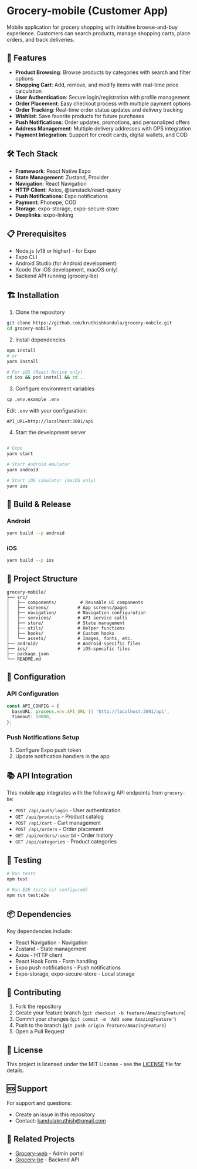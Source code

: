 # Grocery-mobile (Customer App)

Mobile application for grocery shopping with intuitive browse-and-buy experience. Customers can search products, manage shopping carts, place orders, and track deliveries.

## 📱 Features

- **Product Browsing**: Browse products by categories with search and filter options
- **Shopping Cart**: Add, remove, and modify items with real-time price calculation
- **User Authentication**: Secure login/registration with profile management
- **Order Placement**: Easy checkout process with multiple payment options
- **Order Tracking**: Real-time order status updates and delivery tracking
- **Wishlist**: Save favorite products for future purchases
- **Push Notifications**: Order updates, promotions, and personalized offers
- **Address Management**: Multiple delivery addresses with GPS integration
- **Payment Integration**: Support for credit cards, digital wallets, and COD

## 🛠️ Tech Stack

- **Framework**: React Native Expo
- **State Management**: Zustand, Provider
- **Navigation**: React Navigation
- **HTTP Client**: Axios, @tanstack/react-query
- **Push Notifications**: Expo notifications
- **Payment**: Phonepe, COD
- **Storage**: expo-storage, expo-secure-store
- **Deeplinks**: expo-linking

## 📋 Prerequisites

- Node.js (v18 or higher) - for Expo
- Expo CLI
- Android Studio (for Android development)
- Xcode (for iOS development, macOS only)
- Backend API running (grocery-be)

## 🏗️ Installation

1. Clone the repository
```bash
git clone https://github.com/kruthishkandula/grocery-mobile.git
cd grocery-mobile
```

2. Install dependencies
```bash
npm install
# or
yarn install

# For iOS (React Native only)
cd ios && pod install && cd ..
```

3. Configure environment variables
```bash
cp .env.example .env
```
Edit `.env` with your configuration:
```
API_URL=http://localhost:3001/api

```

4. Start the development server
```bash

# Expo
yarn start

# Start Android emulator
yarn android

# Start iOS simulator (macOS only)
yarn ios

```

## 📱 Build & Release

### Android
```bash
yarn build --p android
```

### iOS
```bash
yarn build --p ios
```

## 📁 Project Structure

```
grocery-mobile/
├── src/
│   ├── components/         # Reusable UI components
│   ├── screens/           # App screens/pages
│   ├── navigation/        # Navigation configuration
│   ├── services/          # API service calls
│   ├── store/             # State management
│   ├── utils/             # Helper functions
│   ├── hooks/             # Custom hooks
│   └── assets/            # Images, fonts, etc.
├── android/               # Android-specific files
├── ios/                   # iOS-specific files
├── package.json
└── README.md
```

## 🔧 Configuration

### API Configuration
```typescript
const API_CONFIG = {
  baseURL: process.env.API_URL || 'http://localhost:3001/api',
  timeout: 10000,
};
```

### Push Notifications Setup
1. Configure Expo push token
2. Update notification handlers in the app


## 📚 API Integration

This mobile app integrates with the following API endpoints from `grocery-be`:

- `POST /api/auth/login` - User authentication
- `GET /api/products` - Product catalog
- `POST /api/cart` - Cart management
- `POST /api/orders` - Order placement
- `GET /api/orders/:userId` - Order history
- `GET /api/categories` - Product categories

## 🧪 Testing

```bash
# Run tests
npm test

# Run E2E tests (if configured)
npm run test:e2e
```

## 📦 Dependencies

Key dependencies include:
- React Navigation - Navigation
- Zustand - State management
- Axios - HTTP client
- React Hook Form - Form handling
- Expo push notifications - Push notifications
- Expo-storage, expo-secure-store - Local storage

## 🤝 Contributing

1. Fork the repository
2. Create your feature branch (`git checkout -b feature/AmazingFeature`)
3. Commit your changes (`git commit -m 'Add some AmazingFeature'`)
4. Push to the branch (`git push origin feature/AmazingFeature`)
5. Open a Pull Request

## 📝 License

This project is licensed under the MIT License - see the [LICENSE](LICENSE) file for details.

## 🆘 Support

For support and questions:
- Create an issue in this repository
- Contact: kandulakruthish@gmail.com

## 🔗 Related Projects

- [Grocery-web](https://github.com/kandulakruthish/grocery-web) - Admin portal
- [Grocery-be](https://github.com/kandulakruthish/grocery-be) - Backend API
